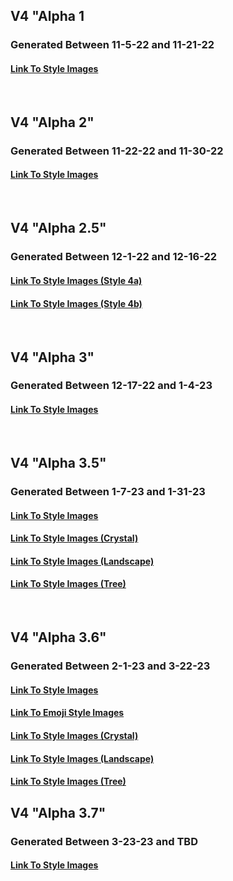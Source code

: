 <h2>V4 "Alpha 1</h2>
<h3>Generated Between 11-5-22 and 11-21-22</h3>
<h4><a href="https://github.com/firmianay/MidJourney-Styles-and-Keywords-Reference-zh/tree/main/Images/MJ_V4/V4_Alpha_1/Midjourney_Styles">Link To Style Images</a></h4>

<br>

<h2>V4 "Alpha 2"</h2>
<h3>Generated Between 11-22-22 and 11-30-22</h3>
<h4><a href="https://github.com/firmianay/MidJourney-Styles-and-Keywords-Reference-zh/tree/main/Images/MJ_V4/V4_Alpha_2/Midjourney_Styles">Link To Style Images</a></h4>

<br>

<h2>V4 "Alpha 2.5"</h2>
<h3>Generated Between 12-1-22 and 12-16-22</h3>
<h4><a href="https://github.com/firmianay/MidJourney-Styles-and-Keywords-Reference-zh/tree/main/Images/MJ_V4/V4_Alpha_2.5/V4_Style_4a/Midjourney_Styles">Link To Style Images (Style 4a)</a></h4>
<h4><a href="https://github.com/firmianay/MidJourney-Styles-and-Keywords-Reference-zh/tree/main/Images/MJ_V4/V4_Alpha_2.5/V4_Style_4b/Midjourney_Styles">Link To Style Images (Style 4b)</a></h4>

<br>

<h2>V4 "Alpha 3"</h2>
<h3>Generated Between 12-17-22 and 1-4-23</h3>
<h4><a href="https://github.com/firmianay/MidJourney-Styles-and-Keywords-Reference-zh/tree/main/Images/MJ_V4/V4_Alpha_3/Midjourney_Styles">Link To Style Images</a></h4>

<br>

<h2>V4 "Alpha 3.5"</h2>
<h3>Generated Between 1-7-23 and 1-31-23</h3>
<h4><a href="https://github.com/firmianay/MidJourney-Styles-and-Keywords-Reference-zh/tree/main/Images/MJ_V4/V4_Alpha_3.5/Midjourney_Styles">Link To Style Images</a></h4>
<h4><a href="https://github.com/firmianay/MidJourney-Styles-and-Keywords-Reference-zh/tree/main/Images/MJ_V4/V4_Alpha_3.5/Midjourney_Styles_(crystal)">Link To Style Images (Crystal)</a></h4>
<h4><a href="https://github.com/firmianay/MidJourney-Styles-and-Keywords-Reference-zh/tree/main/Images/MJ_V4/V4_Alpha_3.5/Midjourney_Styles_(landscape)">Link To Style Images (Landscape)</a></h4>
<h4><a href="https://github.com/firmianay/MidJourney-Styles-and-Keywords-Reference-zh/tree/main/Images/MJ_V4/V4_Alpha_3.5/Midjourney_Styles_(tree)">Link To Style Images (Tree)</a></h4>

<br>

<h2>V4 "Alpha 3.6"</h2>
<h3>Generated Between 2-1-23 and 3-22-23</h3>
<h4><a href="https://github.com/firmianay/MidJourney-Styles-and-Keywords-Reference-zh/tree/main/Images/MJ_V4/V4_Alpha_3.6/Midjourney_Styles">Link To Style Images</a></h4>
<h4><a href="https://github.com/firmianay/MidJourney-Styles-and-Keywords-Reference-zh/tree/main/Images/MJ_V4/V4_Alpha_3.6/Emojis">Link To Emoji Style Images</a></h4>
<h4><a href="https://github.com/firmianay/MidJourney-Styles-and-Keywords-Reference-zh/tree/main/Images/MJ_V4/V4_Alpha_3.6/Midjourney_Styles_(crystal)">Link To Style Images (Crystal)</a></h4>
<h4><a href="https://github.com/firmianay/MidJourney-Styles-and-Keywords-Reference-zh/tree/main/Images/MJ_V4/V4_Alpha_3.6/Midjourney_Styles_(landscape)">Link To Style Images (Landscape)</a></h4>
<h4><a href="https://github.com/firmianay/MidJourney-Styles-and-Keywords-Reference-zh/tree/main/Images/MJ_V4/V4_Alpha_3.6/Midjourney_Styles_(tree)">Link To Style Images (Tree)</a></h4>

<h2>V4 "Alpha 3.7"</h2>
<h3>Generated Between 3-23-23 and TBD</h3>
<h4><a href="https://github.com/firmianay/MidJourney-Styles-and-Keywords-Reference-zh/tree/main/Images/MJ_V4/V4_Alpha_3.7/Midjourney_Styles">Link To Style Images</a></h4>
